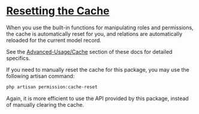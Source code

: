 # <u>Resetting the Cache</u>

When you use the built-in functions for manipulating roles and permissions, the cache is automatically reset for you, and relations are automatically reloaded for the current model record.

See the [Advanced-Usage/Cache](advanced-usage/cache/cache.md) section of these docs for detailed specifics.

If you need to manually reset the cache for this package, you may use the following artisan command:

```bash
php artisan permission:cache-reset
```

Again, it is more efficient to use the API provided by this package, instead of manually clearing the cache.